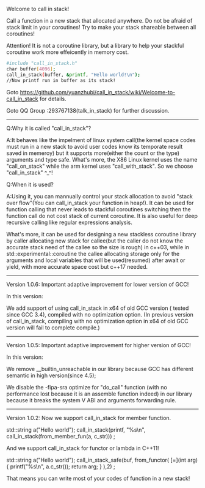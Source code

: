 Welcome to call in stack!

Call a function in a new stack that allocated anywhere. Do not be afraid of stack limit in your coroutines! Try to make your stack shareable between all coroutines!

Attention! It is not a coroutine library, but a library to help your stackful coroutine work more effeicently in memory cost.

```bash
#include "call_in_stack.h"
char buffer[4096];
call_in_stack(buffer, &printf, "Hello world!\n");
//Now printf run in buffer as its stack!
```

Goto https://github.com/yuanzhubi/call_in_stack/wiki/Welcome-to-call_in_stack for details.

Goto QQ Group :293767138(talk_in_stack) for further discussion.

---------------------------------------------------------------------------------------------------------------
Q:Why it is called "call_in_stack"?

A:It behaves like the impelment of linux system call(the kernel space codes must run in a new stack to avoid user codes know its temporate result saved in memeroy) but it supports more(either the count or the type) arguments and type safe. What's more, the X86 Linux kernel uses the name "call_on_stack" while the arm kernel uses "call_with_stack". So we choose "call_in_stack" ^_^!

Q:When it is used?

A:Using it, you can mannually control your stack allocation to avoid "stack over flow"(You can call_in_stack your function in heap!). It can be used for function calling that never leads to stackful coroutines switching then the function call do not cost stack of current coroutine. It is also useful for deep recursive calling like regular expressions analysis. 

What's more, it can be used for designing a new stackless coroutine library by caller allocating new stack for callee(but the caller do not know the accurate stack need of the callee so the size is rough)  in c++03, while in std::experimental::coroutine the callee allocating storage only for the arguments and local variables that will be used(resumed) after await or yield, with more accurate space cost but c++17 needed.


---------------------------------------------------------------------------------------------------------------

Version 1.0.6: Important adaptive improvement for lower version of GCC!

In this version:

We add support of using call_in_stack in x64 of old GCC version ( tested since GCC 3.4),  compiled with no optimization option.
(In previous version of call_in_stack, compiling with no optimization option in x64 of old GCC version will fail to complete compile.)


---------------------------------------------------------------------------------------------------------------

Version 1.0.5: Important adaptive improvement for higher version of GCC!

In this version:

We remove __builtin_unreachable in our library because GCC has different semantic in high version(since 4.5);

We disable the -fipa-sra optimize for "do_call" function (with no performance lost because it is an assemble function indeed) in our library because it breaks the system V ABI and arguments forwarding rule.

---------------------------------------------------------------------------------------------------------------

Version 1.0.2: Now we support call_in_stack for member function.

std::string a("Hello world");
call_in_stack(printf, "%s\n", call_in_stack(from_member_fun(a, c_str))) ;

And we support call_in_stack for functor or lambda in C++11!

std::string a("Hello world");
call_in_stack_safe(buf, from_functor(
	[=](int arg){
		printf("%s\n", a.c_str());
		return arg;
	}
),2) ;

That means you can write most of your codes of function in a new stack!
